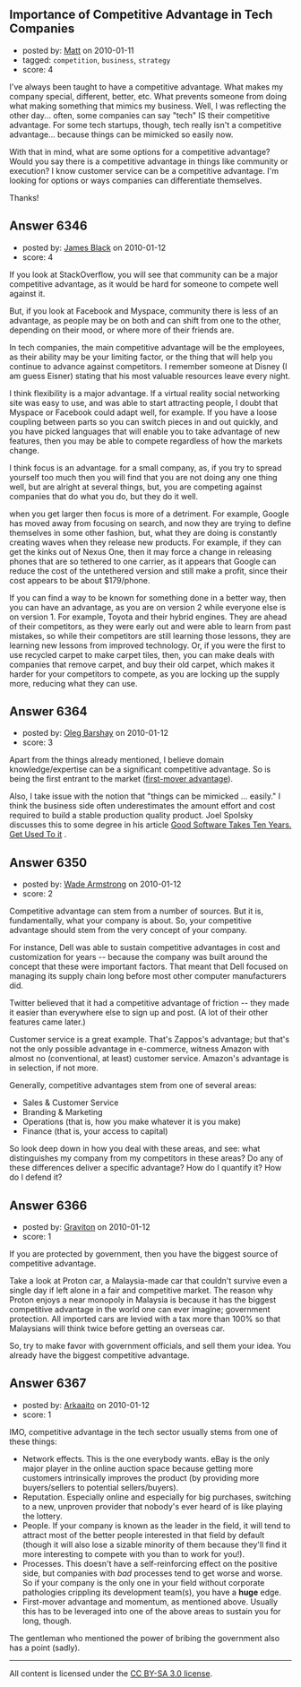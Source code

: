 ## Importance of Competitive Advantage in Tech Companies

- posted by: [Matt](https://stackexchange.com/users/-1/1653-matt) on 2010-01-11
- tagged: `competition`, `business`, `strategy`
- score: 4

I've always been taught to have a competitive advantage. What makes my company special, different, better, etc. What prevents someone from doing what making something that mimics my business. Well, I was reflecting the other day... often, some companies can say "tech" IS their competitive advantage. For some tech startups, though, tech really isn't a competitive advantage... because things can be mimicked so easily now.

With that in mind, what are some options for a competitive advantage? Would you say there is a competitive advantage in things like community or execution? I know customer service can be a competitive advantage. I'm looking for options or ways companies can differentiate themselves. 

Thanks!


## Answer 6346

- posted by: [James Black](https://stackexchange.com/users/-1/1074-james-black) on 2010-01-12
- score: 4

If you look at StackOverflow, you will see that community can be a major competitive advantage, as it would be hard for someone to compete well against it.

But, if you look at Facebook and Myspace, community there is less of an advantage, as people may be on both and can shift from one to the other, depending on their mood, or where more of their friends are.

In tech companies, the main competitive advantage will be the employees, as their ability may be your limiting factor, or the thing that will help you continue to advance against competitors.  I remember someone at Disney (I am guess Eisner) stating that his most valuable resources leave every night.  

I think flexibility is a major advantage.  If a virtual reality social networking site was easy to use, and was able to start attracting people, I doubt that Myspace or Facebook could adapt well, for example.  If you have a loose coupling between parts so you can switch pieces in and out quickly, and you have picked languages that will enable you to take advantage of new features, then you may be able to compete regardless of how the markets change.

I think focus is an advantage. for a small company, as, if you try to spread yourself too much then you will find that you are not doing any one thing well, but are alright at several things, but, you are competing against companies that do what you do, but they do it well.

when you get larger then focus is more of a detriment.  For example, Google has moved away from focusing on search, and now they are trying to define themselves in some other fashion, but, what they are doing is constantly creating waves when they release new products. For example, if they can get the kinks out of Nexus One, then it may force a change in releasing phones that are so tethered to one carrier, as it appears that Google can reduce the cost of the untethered version and still make a profit, since their cost appears to be about $179/phone.

If you can find a way to be known for something done in a better way, then you can have an advantage, as you are on version 2 while everyone else is on version 1. For example, Toyota and their hybrid engines. They are ahead of their competitors, as they were early out and were able to learn from past mistakes, so while their competitors are still learning those lessons, they are learning new lessons from improved technology.  Or, if you were the first to use recycled carpet to make carpet tiles, then, you can make deals with companies that remove carpet, and buy their old carpet, which makes it harder for your competitors to compete, as you are locking up the supply more, reducing what they can use.


## Answer 6364

- posted by: [Oleg Barshay](https://stackexchange.com/users/-1/1098-oleg-barshay) on 2010-01-12
- score: 3

<p>Apart from the things already mentioned, I believe domain knowledge/expertise can be a significant competitive advantage.  So is being the first entrant to the market (<a href="http://en.wikipedia.org/wiki/First-mover%5Fadvantage" rel="nofollow">first-mover advantage</a>).</p>

<p>Also, I take issue with the notion that "things can be mimicked ... easily."  I think the business side often underestimates the amount effort and cost required to build a stable production quality product.  Joel Spolsky discusses this to some degree in his article <a href="http://www.joelonsoftware.com/articles/fog0000000017.html" rel="nofollow">Good Software Takes Ten Years. Get Used To it</a> .</p>



## Answer 6350

- posted by: [Wade Armstrong](https://stackexchange.com/users/-1/2229-wade-armstrong) on 2010-01-12
- score: 2

Competitive advantage can stem from a number of sources. But it is, fundamentally, what your company is about. So, your competitive advantage should stem from the very concept of your company.

For instance, Dell was able to sustain competitive advantages in cost and customization for years -- because the company was built around the concept that these were important factors. That meant that Dell focused on managing its supply chain long before most other computer manufacturers did.

Twitter believed that it had a competitive advantage of friction -- they made it easier than everywhere else to sign up and post. (A lot of their other features came later.)

Customer service is a great example. That's Zappos's advantage; but that's not the only possible advantage in e-commerce, witness Amazon with almost no (conventional, at least) customer service. Amazon's advantage is in selection, if not more.

Generally, competitive advantages stem from one of several areas:
- Sales & Customer Service
- Branding & Marketing
- Operations (that is, how you make whatever it is you make)
- Finance (that is, your access to capital)

So look deep down in how you deal with these areas, and see: what distinguishes my company from my competitors in these areas? Do any of these differences deliver a specific advantage? How do I quantify it? How do I defend it?


## Answer 6366

- posted by: [Graviton](https://stackexchange.com/users/-1/85-graviton) on 2010-01-12
- score: 1

If you are protected by government, then you have the biggest source of competitive advantage.

Take a look at Proton car, a Malaysia-made car that couldn't survive even a single day if left alone in a fair and competitive market. The reason why Proton enjoys a near monopoly in Malaysia is because it has the biggest competitive advantage in the world one can ever imagine; government protection. All imported cars are levied with a tax more than 100% so that Malaysians will think twice before getting an overseas car. 

So, try to make favor with government officials, and sell them your idea. You already have the biggest competitive advantage. 


## Answer 6367

- posted by: [Arkaaito](https://stackexchange.com/users/-1/2221-arkaaito) on 2010-01-12
- score: 1

IMO, competitive advantage in the tech sector usually stems from one of these things:

 - Network effects.  This is the one everybody wants.  eBay is the only major player in the online auction space because getting more customers intrinsically improves the product (by providing more buyers/sellers to potential sellers/buyers).
 - Reputation.  Especially online and especially for big purchases, switching to a new, unproven provider that nobody's ever heard of is like playing the lottery.
 - People.  If your company is known as the leader in the field, it will tend to attract most of the better people interested in that field by default (though it will also lose a sizable minority of them because they'll find it more interesting to compete with you than to work for you!).
 - Processes.  This doesn't have a self-reinforcing effect on the positive side, but companies with *bad* processes tend to get worse and worse.  So if your company is the only one in your field without corporate pathologies crippling its development team(s), you have a **huge** edge.
 - First-mover advantage and momentum, as mentioned above.  Usually this has to be leveraged into one of the above areas to sustain you for long, though.

The gentleman who mentioned the power of bribing the government also has a point (sadly).



---

All content is licensed under the [CC BY-SA 3.0 license](https://creativecommons.org/licenses/by-sa/3.0/).
